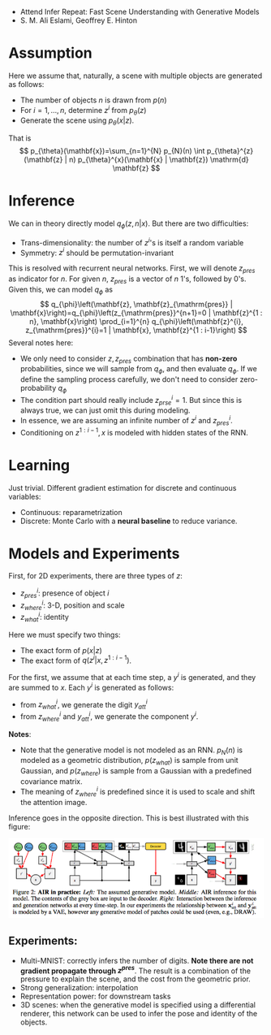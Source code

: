 * Attend Infer Repeat: Fast Scene Understanding with Generative Models
* S. M. Ali Eslami, Geoffrey E. Hinton

# Assumption

Here we assume that, naturally, a scene with multiple objects are generated as follows:

* The number of objects $n$ is drawn from $p(n)$
* For $i = 1, \ldots, n$, determine $z^i$ from $p_{\theta}(z)$
* Generate the scene using $p_\theta(x|z)$.

That is
$$
p_{\theta}(\mathbf{x})=\sum_{n=1}^{N} p_{N}(n) \int p_{\theta}^{z}(\mathbf{z} | n) p_{\theta}^{x}(\mathbf{x} | \mathbf{z}) \mathrm{d} \mathbf{z}
$$

# Inference

We can in theory directly model $q_\phi(z, n|x)$. But there are two difficulties:

* Trans-dimensionality: the number of $z^i$'s is itself a random variable
* Symmetry: $z^i$ should be permutation-invariant

This is resolved with recurrent neural networks. First, we will denote $z_{pres}$ as indicator for $n$. For given $n$, $z_{pres}$ is a vector of $n$ 1's, followed by 0's. Given this, we can model $q_\phi$ as 
$$
q_{\phi}\left(\mathbf{z}, \mathbf{z}_{\mathrm{pres}} | \mathbf{x}\right)=q_{\phi}\left(z_{\mathrm{pres}}^{n+1}=0 | \mathbf{z}^{1 : n}, \mathbf{x}\right) \prod_{i=1}^{n} q_{\phi}\left(\mathbf{z}^{i}, z_{\mathrm{pres}}^{i}=1 | \mathbf{x}, \mathbf{z}^{1 : i-1}\right)
$$
Several notes here:

* We only need to consider $z, z_{pres}$ combination that has **non-zero** probabilities, since we will sample from $q_\phi$, and then evaluate $q_\phi$. If we define the sampling process carefully, we don't need to consider zero-probability $q_\phi$
* The condition part should really include $z^i_{prse} = 1$. But since this is always true, we can just omit this during modeling.
* In essence, we are assuming an infinite number of $z^i$ and $z_{pres}^i$. 
* Conditioning on $z^{1:i-1}, x$ is modeled with hidden states of the RNN.

# Learning

Just trivial. Different gradient estimation for discrete and continuous variables:

* Continuous: reparametrization
* Discrete: Monte Carlo with a **neural baseline** to reduce variance.

# Models and Experiments

First, for 2D experiments, there are three types of $z$:

* $z_{pres}^i$: presence of object $i$
* $z_{where}^i$: 3-D, position and scale
* $z^i_{what}$: identity

Here we must specify two things:

* The exact form of $p(x|z)$
* The exact form of $q(z^i|x, z^{1:i-1})$.

For the first, we assume that at each time step, a $y^i$ is generated, and they are summed to $x$. Each $y^i$ is generated as follows:

* from $z_{what}^i$, we generate the digit $y^i_{att}$
* from $z_{where}^i$ and $y^i_{att}$, we generate the component $y^i$. 

**Notes**: 

* Note that the generative model is not modeled as an RNN. $p_N(n)$ is modeled as a geometric distribution, $p(z_{what})$ is sample from unit Gaussian, and $p(z_{where})$ is sample from a Gaussian with a predefined covariance matrix.
* The meaning of $z^i_{where}$ is predefined since it is used to scale and shift the attention image.

Inference goes in the opposite direction. This is best illustrated with this figure:

![f1](pics/f1.png)

## Experiments:

* Multi-MNIST: correctly infers the number of digits. **Note there are not gradient propagate through $z^{pres}$**. The result is a combination of the pressure to explain the scene, and the cost from the geometric prior.
* Strong generalization: interpolation
* Representation power: for downstream tasks
* 3D scenes: when the generative model is specified using a differential renderer, this network can be used to infer the pose and identity of the objects.





